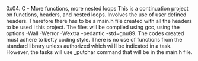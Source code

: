 0x04. C - More functions, more nested loops
This is a continuation project on functions, headers, and nested loops. Involves
the use of user defined headers. Therefore there has to be a main.h file created
with all the headers to be used i this project.
The files will be compiled using gcc, using the options -Wall -Werror -Wextra -pedantic -std=gnu89. The codes created must adhere to betty coding style.
There is no use of functions from the standard library unless authorized which wi
ll be indicated in a task. However, the tasks will use _putchar command that will
 be in the main.h file.
